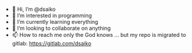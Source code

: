 - 👋 Hi, I’m @dsaiko
- 👀 I’m interested in programming
- 🌱 I’m currently learning everything
- 💞️ I’m looking to collaborate on anything
- 📫 How to reach me only the God knows ... but my repo is migrated to gitlab: https://gitlab.com/dsaiko

<!---
dsaiko/dsaiko is a ✨ special ✨ repository because its `README.md` (this file) appears on your GitHub profile.
You can click the Preview link to take a look at your changes.
--->
